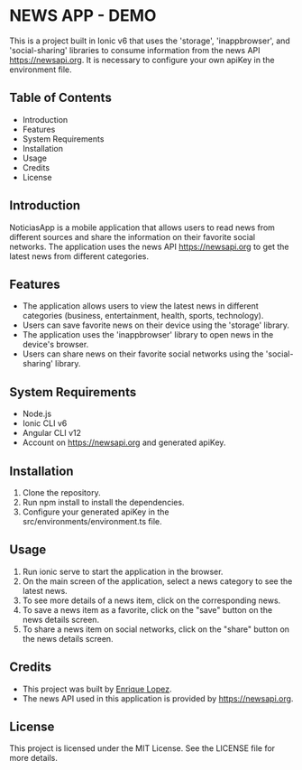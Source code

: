 # NEWS APP - DEMO
This is a project built in Ionic v6 that uses the 'storage', 'inappbrowser', and 'social-sharing' libraries to consume information from the news API https://newsapi.org. It is necessary to configure your own apiKey in the environment file.

## Table of Contents
- Introduction
- Features
- System Requirements
- Installation
- Usage
- Credits
- License

## Introduction
NoticiasApp is a mobile application that allows users to read news from different sources and share the information on their favorite social networks. The application uses the news API https://newsapi.org to get the latest news from different categories.

## Features
* The application allows users to view the latest news in different categories (business, entertainment, health, sports, technology).
* Users can save favorite news on their device using the 'storage' library.
* The application uses the 'inappbrowser' library to open news in the device's browser.
* Users can share news on their favorite social networks using the 'social-sharing' library.

## System Requirements
* Node.js
* Ionic CLI v6
* Angular CLI v12
* Account on https://newsapi.org and generated apiKey.

## Installation
1. Clone the repository.
2. Run npm install to install the dependencies.
3. Configure your generated apiKey in the src/environments/environment.ts file.
## Usage
1. Run ionic serve to start the application in the browser.
2. On the main screen of the application, select a news category to see the latest news.
3. To see more details of a news item, click on the corresponding news.
4. To save a news item as a favorite, click on the "save" button on the news details screen.
5. To share a news item on social networks, click on the "share" button on the news details screen.
## Credits
* This project was built by [Enrique Lopez].
* The news API used in this application is provided by https://newsapi.org.
## License
This project is licensed under the MIT License. See the LICENSE file for more details.

[Enrique Lopez]: https://github.com/jenriquelopezdev
